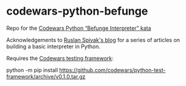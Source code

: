 # codewars-python-befunge

Repo for the [Codewars Python “Befunge Interpreter” kata](https://www.codewars.com/kata/526c7b931666d07889000a3c)

Acknowledgements to [Ruslan Spivak's blog](https://ruslanspivak.com/lsbasi-part1/) for a series of articles
on building a basic interpreter in Python.

Requires the [Codewars testing framework](https://github.com/codewars/python-test-framework):

  python -m pip install https://github.com/codewars/python-test-framework/archive/v0.1.0.tar.gz


